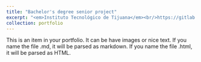 ```yaml
---
title: "Bachelor's degree senior project"
excerpt: "<em>Instituto Tecnológico de Tijuana</em><br/>https://gitlab.com/Alex-Valenzuela/residency2022_av<br/><img src=/images/portfolio/'Residency.jpg' width='500' height='300'>"
collection: portfolio
---
```


This is an item in your portfolio. It can be have images or nice text. If you name the file .md, it will be parsed as markdown. If you name the file .html, it will be parsed as HTML.
